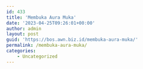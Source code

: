 ```yaml
---
id: 433
title: 'Membuka Aura Muka'
date: '2023-04-25T09:26:01+00:00'
author: admin
layout: post
guid: 'https://bos.awn.biz.id/membuka-aura-muka/'
permalink: /membuka-aura-muka/
categories:
    - Uncategorized
---
```


